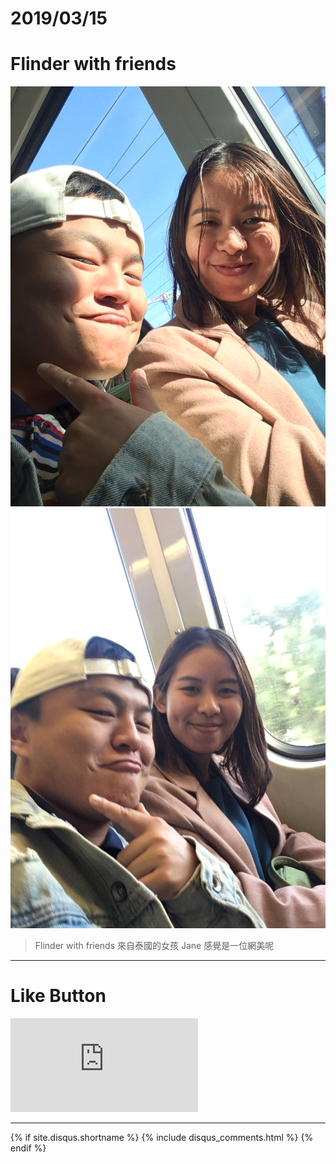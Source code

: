 # 2019/03/15
# Flinder with friends

![ALT_Text](IMG_3873.JPG?imageMogr2/auto-orient)
![ALT_Text](IMG_3874.JPG?imageMogr2/auto-orient)

>Flinder with friends
來自泰國的女孩 Jane
感覺是一位網美呢 



* * *

# Like Button

<iframe class="lc-margin-top-64 lc-margin-bottom-32 lc-mobile" data-v-b66e9a5a="" frameborder="0" src="https://button.like.co/in/embed/s9443112/button"> </iframe>

* * *

{% if site.disqus.shortname %}
  {% include disqus_comments.html %}
{% endif %}